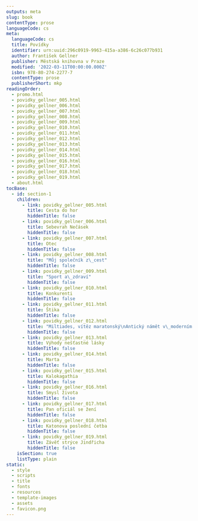 ```yaml
---
outputs: meta
slug: book
contentType: prose
languageCode: cs
meta:
  languageCode: cs
  title: Povídky
  identifier: urn:uuid:296c0919-9963-415a-a386-6c26c077b931
  author: František Gellner
  publisher: Městská knihovna v Praze
  modified: '2022-03-11T00:00:00.000Z'
  isbn: 978-80-274-2277-7
  contentType: prose
  publisherShort: mkp
readingOrder:
  - promo.html
  - povidky_gellner_005.html
  - povidky_gellner_006.html
  - povidky_gellner_007.html
  - povidky_gellner_008.html
  - povidky_gellner_009.html
  - povidky_gellner_010.html
  - povidky_gellner_011.html
  - povidky_gellner_012.html
  - povidky_gellner_013.html
  - povidky_gellner_014.html
  - povidky_gellner_015.html
  - povidky_gellner_016.html
  - povidky_gellner_017.html
  - povidky_gellner_018.html
  - povidky_gellner_019.html
  - about.html
tocBase:
  - id: section-1
    children:
      - link: povidky_gellner_005.html
        title: Cesta do hor
        hiddenTitle: false
      - link: povidky_gellner_006.html
        title: Sebevrah Nečásek
        hiddenTitle: false
      - link: povidky_gellner_007.html
        title: Otec
        hiddenTitle: false
      - link: povidky_gellner_008.html
        title: "Můj společník z\_cest"
        hiddenTitle: false
      - link: povidky_gellner_009.html
        title: "Sport a\_zdraví"
        hiddenTitle: false
      - link: povidky_gellner_010.html
        title: Konkurenti
        hiddenTitle: false
      - link: povidky_gellner_011.html
        title: Štika
        hiddenTitle: false
      - link: povidky_gellner_012.html
        title: "Miltiades, vítěz maratonský\nAntický námět v\_moderním zpracování"
        hiddenTitle: false
      - link: povidky_gellner_013.html
        title: Výhody nešťastné lásky
        hiddenTitle: false
      - link: povidky_gellner_014.html
        title: Marta
        hiddenTitle: false
      - link: povidky_gellner_015.html
        title: Kalokagathia
        hiddenTitle: false
      - link: povidky_gellner_016.html
        title: Smysl života
        hiddenTitle: false
      - link: povidky_gellner_017.html
        title: Pan oficiál se žení
        hiddenTitle: false
      - link: povidky_gellner_018.html
        title: Katonova poslední četba
        hiddenTitle: false
      - link: povidky_gellner_019.html
        title: Závěť strýce Jindřicha
        hiddenTitle: false
    isSection: true
    listType: plain
static:
  - style
  - scripts
  - title
  - fonts
  - resources
  - template-images
  - assets
  - favicon.png
---
```

